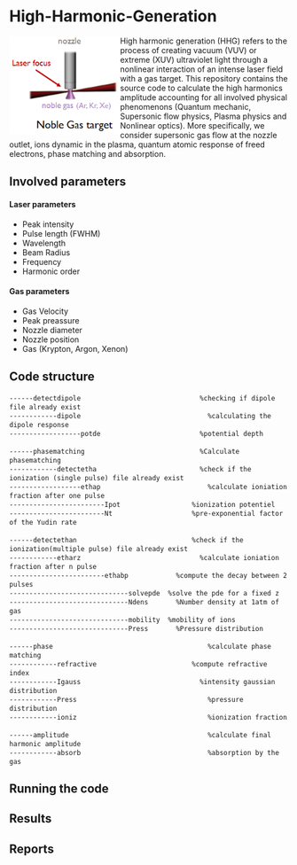 # High-Harmonic-Generation
<img align="left" src="https://raw.githubusercontent.com/Aurelien-Pelissier/High-Harmonic-Generation/master/report/HHG.png" width=200>
High harmonic generation (HHG) refers to the process of creating vacuum (VUV) or extreme (XUV) ultraviolet light through a nonlinear interaction of an intense laser field with a gas target. This repository contains the source code to calculate the high harmonics amplitude accounting for all involved physical phenomenons (Quantum mechanic, Supersonic flow physics, Plasma physics and Nonlinear optics). More specifically, we consider supersonic gas flow at the nozzle outlet, ions dynamic in the plasma, quantum atomic response of freed electrons, phase matching and absorption.




## Involved parameters

#### Laser parameters

- Peak intensity
- Pulse length (FWHM)
- Wavelength
- Beam Radius
- Frequency
- Harmonic order

#### Gas parameters
- Gas Velocity
- Peak preassure
- Nozzle diameter
- Nozzle position
- Gas (Krypton, Argon, Xenon)





## Code structure


  
	------detectdipole					            %checking if dipole file already exist
	------------dipole						          %calculating the dipole response
	------------------potde					        %potential depth

	------phasematching					            %Calculate phasematching
	------------detectetha  				        %check if the ionization (single pulse) file already exist
	------------------ethap 					      %calculate ioniation fraction after one pulse
	------------------------Ipot			      %ionization potentiel
	------------------------Nt				      %pre-exponential factor of the Yudin rate

	------detectethan  				              %check if the ionization(multiple pulse) file already exist
	------------etharz 					            %calculate ioniation fraction after n pulse
	------------------------ethabp 		      %compute the decay between 2 pulses
	------------------------------solvepde 	%solve the pde for a fixed z
	------------------------------Ndens		  %Number density at 1atm of gas
	------------------------------mobility	%mobility of ions
	------------------------------Press		  %Pressure distribution

	------phase						                  %calculate phase matching
	------------refractive				          %compute refractive index
	------------Igauss					            %intensity gaussian distribution
	------------Press					              %pressure distribution
	------------ioniz					              %ionization fraction

	------amplitude						              %calculate final harmonic amplitude
	------------absorb						          %absorption by the gas





## Running the code









## Results




## Reports
